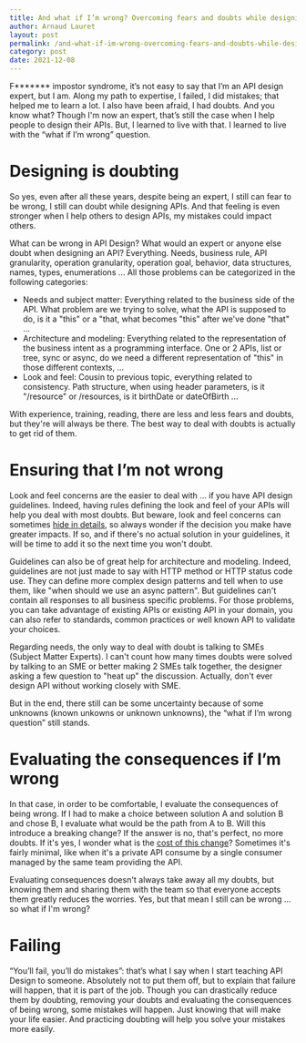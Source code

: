 ```yaml
---
title: And what if I’m wrong? Overcoming fears and doubts while designing APIs
author: Arnaud Lauret
layout: post
permalink: /and-what-if-im-wrong-overcoming-fears-and-doubts-while-designing-apis/
category: post
date: 2021-12-08
---
```


F******* impostor syndrome, it’s not easy to say that I’m an API design expert, but I am.
Along my path to expertise, I failed, I did mistakes; that helped me to learn a lot.
I also have been afraid, I had doubts.
And you know what?
Though I'm now an expert, that’s still the case when I help people to design their APIs.
But, I learned to live with that.
I learned to live with the “what if I’m wrong” question. 
<!--more-->

# Designing is doubting

So yes, even after all these years, despite being an expert, I still can fear to be wrong, I still can doubt while designing APIs.
And that feeling is even stronger when I help others to design APIs, my mistakes could impact others.

What can be wrong in API Design?
What would an expert or anyone else doubt when designing an API?
Everything.
Needs, business rule, API granularity, operation granularity, operation goal, behavior, data structures, names, types, enumerations …
All those problems can be categorized in the following categories:

- Needs and subject matter: Everything related to the business side of the API. What problem are we trying to solve, what the API is supposed to do, is it a "this" or a "that, what becomes "this" after we've done "that" ...
- Architecture and modeling: Everything related to the representation of the business intent as a programming interface. One or 2 APIs, list or tree, sync or async, do we need a different representation of "this" in those different contexts, ...
- Look and feel: Cousin to previous topic, everything related to consistency. Path structure, when using header parameters, is it "/resource" or /resources, is it birthDate or dateOfBirth ...

With experience, training, reading, there are less and less fears and doubts, but they're will always be there.
The best way to deal with doubts is actually to get rid of them.

# Ensuring that I’m not wrong

Look and feel concerns are the easier to deal with ... if you have API design guidelines.
Indeed, having rules defining the look and feel of your APIs will help you deal with most doubts.
But beware, look and feel concerns can sometimes [hide in details](/choosing-between-birthdate-and-dateofbirth-has-important-implications-for-your-api/), so always wonder if the decision you make have greater impacts.
If so, and if there's no actual solution in your guidelines, it will be time to add it so the next time you won't doubt.

Guidelines can also be of great help for architecture and modeling.
Indeed, guidelines are not just made to say with HTTP method or HTTP status code use.
They can define more complex design patterns and tell when to use them, like "when should we use an async pattern".
But guidelines can't contain all responses to all business specific problems.
For those problems, you can take advantage of existing APIs or existing API in your domain, you can also refer to standards, common practices or well known API to validate your choices.

Regarding needs, the only way to deal with doubt is talking to SMEs (Subject Matter Experts).
I can't count how many times doubts were solved by talking to an SME or better making 2 SMEs talk together, the designer asking a few question to "heat up" the discussion.
Actually, don't ever design API without working closely with SME.

But in the end, there still can be some uncertainty because of some unknowns (known unkowns or unknown unknowns), the “what if I’m wrong question” still stands.

# Evaluating the consequences if I’m wrong

In that case, in order to be comfortable, I evaluate the consequences of being wrong.
If I had to make a choice between solution A and solution B and chose B, I evaluate what would be the path from A to B.
Will this introduce a breaking change?
If the answer is no, that's perfect, no more doubts.
If it's yes, I wonder what is the [cost of this change](/apidays-interface-doing-apis-right-and-doing-right-apis/#tip-2-cost-of-change-varies)?
Sometimes it's fairly minimal, like when it's a private API consume by a single consumer managed by the same team providing the API.

Evaluating consequences doesn't always take away all my doubts, but knowing them and sharing them with the team so that everyone accepts them greatly reduces the worries.
Yes, but that mean I still can be wrong ... so what if I'm wrong?

# Failing

“You’ll fail, you’ll do mistakes”: that’s what I say when I start teaching API Design to someone. 
Absolutely not to put them off, but to explain that failure will happen, that it is part of the job.
Though you can drastically reduce them by doubting, removing your doubts and evaluating the consequences of being wrong, some mistakes will happen.
Just knowing that will make your life easier.
And practicing doubting will help you solve your mistakes more easily.


